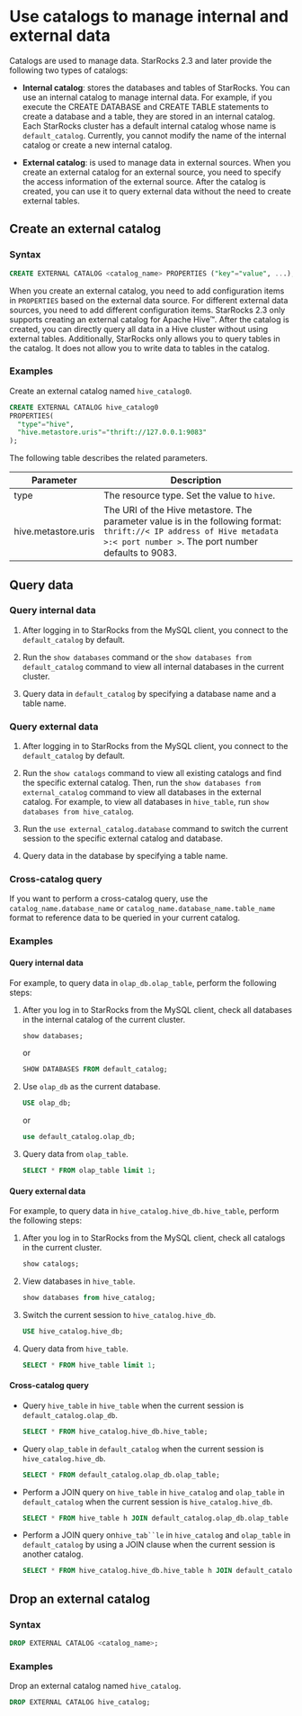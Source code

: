 # Use catalogs to manage internal and external data

 Catalogs are used to manage data. StarRocks 2.3 and later provide the following two types of catalogs:

- **Internal catalog**: stores the databases and tables of StarRocks. You can use an internal catalog to manage internal data. For example, if you execute the CREATE DATABASE and CREATE TABLE statements to create a database and a table, they are stored in an internal catalog. Each StarRocks cluster has a default internal catalog whose name is `default_catalog`. Currently, you cannot modify the name of the internal catalog or create a new internal catalog.

- **External catalog**: is used to manage data in external sources. When you create an external catalog for an external source, you need to specify the access information of the external source. After the catalog is created, you can use it to query external data without the need to create external tables.

## Create an external catalog

### Syntax

```SQL
CREATE EXTERNAL CATALOG <catalog_name> PROPERTIES ("key"="value", ...);
```

When you create an external catalog, you need to add configuration items in `PROPERTIES` based on the external data source. For different external data sources, you need to add different configuration items. StarRocks 2.3 only supports creating an external catalog for Apache Hive™. After the catalog is created, you can directly query all data in a Hive cluster without using external tables. Additionally, StarRocks only allows you to query tables in the catalog. It does not allow you to write data to tables in the catalog.

### Examples

Create an external catalog named `hive_catalog0`.

```SQL
CREATE EXTERNAL CATALOG hive_catalog0 
PROPERTIES(
  "type"="hive", 
  "hive.metastore.uris"="thrift://127.0.0.1:9083"
);
```

The following table describes the related parameters.

| **Parameter**       | **Description**                                              |
| ------------------- | ------------------------------------------------------------ |
| type                | The resource type. Set the value to `hive`.                  |
| hive.metastore.uris | The URI of the Hive metastore. The parameter value is in the following format: `thrift://< IP address of Hive metadata >:< port number >`. The port number defaults to 9083. |

## Query data

### Query internal data

1. After logging in to StarRocks from the MySQL client, you connect to the `default_catalog` by default.

2. Run the `show databases` command or the `show databases from default_catalog` command to view all internal databases in the current cluster.

3. Query data in `default_catalog` by specifying a database name and a table name.

### Query external data

1. After logging in to StarRocks from the MySQL client, you connect to the `default_catalog` by default.

2. Run the `show catalogs` command to view all existing catalogs and find the specific external catalog. Then, run the `show databases from external_catalog` command to view all databases in the external catalog. For example, to view all databases in `hive_table`, run `show databases from hive_catalog`.

3. Run the `use external_catalog.database` command to switch the current session to the specific external catalog and database.

4. Query data in the database by specifying a table name.

### Cross-catalog query

If you want to perform a cross-catalog query, use the `catalog_name.database_name` or `catalog_name.database_name.table_name` format to reference data to be queried in your current catalog.

### Examples

#### Query internal data

For example, to query data in `olap_db.olap_table`, perform the following steps:

1. After you log in to StarRocks from the MySQL client, check all databases in the internal catalog of the current cluster.

    ```SQL
    show databases;
    ```

    or

    ```SQL
    SHOW DATABASES FROM default_catalog;
    ```

2. Use `olap_db` as the current database.

    ```SQL
    USE olap_db;
    ```

    or

    ```SQL
    use default_catalog.olap_db;
    ```

3. Query data from `olap_table`.

    ```SQL
    SELECT * FROM olap_table limit 1;
    ```

#### Query external data

For example, to query data in `hive_catalog.hive_db.hive_table`, perform the following steps:

1. After you log in to StarRocks from the MySQL client, check all catalogs in the current cluster.

    ```SQL
    show catalogs;
    ```

2. View databases in `hive_table`.

    ```SQL
    show databases from hive_catalog;
    ```

3. Switch the current session to `hive_catalog.hive_db`.

    ```SQL
    USE hive_catalog.hive_db;
    ```

4. Query data from `hive_table`.

    ```SQL
    SELECT * FROM hive_table limit 1;
    ```

#### Cross-catalog query

- Query `hive_table` in `hive_table` when the current session is `default_catalog.olap_db`.

    ```SQL
    SELECT * FROM hive_catalog.hive_db.hive_table;
    ```

- Query `olap_table` in `default_catalog` when the current session is `hive_catalog.hive_db`.

    ```SQL
    SELECT * FROM default_catalog.olap_db.olap_table;
    ```

- Perform a JOIN query on `hive_table` in `hive_catalog` and `olap_table` in `default_catalog` when the current session is `hive_catalog.hive_db`.

    ```SQL
    SELECT * FROM hive_table h JOIN default_catalog.olap_db.olap_table o WHERE h.id = o.id;
    ```

- Perform a JOIN query on`hive_tab``le` in `hive_catalog` and `olap_table` in `default_catalog` by using a JOIN clause when the current session is another catalog.

    ```SQL
    SELECT * FROM hive_catalog.hive_db.hive_table h JOIN default_catalog.olap_db.olap_table o WHERE h.id = o.id;
    ```

## Drop an external catalog

### Syntax

```SQL
DROP EXTERNAL CATALOG <catalog_name>;
```

### Examples

Drop an external catalog named `hive_catalog`.

```SQL
DROP EXTERNAL CATALOG hive_catalog;
```
